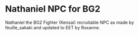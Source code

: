 # Nathaniel NPC for BG2
Nathaniel the BG2 Fighter (Kensai) recruitable NPC as made by feuille_sakaki and updated to EET by Roxanne.
